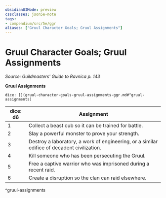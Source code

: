 ```yaml
---
obsidianUIMode: preview
cssclasses: json5e-note
tags:
- compendium/src/5e/ggr
aliases: ["Gruul Character Goals; Gruul Assignments"]
---
```

# Gruul Character Goals; Gruul Assignments
*Source: Guildmasters' Guide to Ravnica p. 143* 

**Gruul Assignments**

`dice: [](gruul-character-goals-gruul-assignments-ggr.md#^gruul-assignments)`

| dice: d6 | Assignment |
|----------|------------|
| 1 | Collect a beast cub so it can be trained for battle. |
| 2 | Slay a powerful monster to prove your strength. |
| 3 | Destroy a laboratory, a work of engineering, or a similar edifice of decadent civilization. |
| 4 | Kill someone who has been persecuting the Gruul. |
| 5 | Free a captive warrior who was imprisoned during a recent raid. |
| 6 | Create a disruption so the clan can raid elsewhere. |
^gruul-assignments